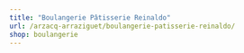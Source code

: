 ```yaml
---
title: "Boulangerie Pâtisserie Reinaldo"
url: /arzacq-arraziguet/boulangerie-patisserie-reinaldo/
shop: boulangerie
---
```


